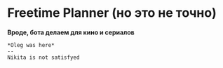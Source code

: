 ﻿Freetime Planner (но это не точно)
======================
**Вроде, бота делаем для кино и сериалов**
~~~
*Oleg was here*
--
Nikita is not satisfyed
